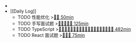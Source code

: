 -
- [[Daily Log]]
	- TODO 性能优化 >[🍅🍅 50min](#agenda-pomo://?t=f-1696596924741-1500%2Cf-1696600436820-1500)
	- TODO 手写面试题 >[🍅🍅🍅🍅🍅 125min](#agenda-pomo://?t=f-1696523073692-1500%2Cf-1696525783613-1500%2Cf-1696528115867-1500%2Cf-1696587740236-1500%2Cf-1696591796525-1500)
	- TODO TypeScript >[🍅🍅🍅🍅🍅🍅🍅🍅🍅🍅🍅🍅🍅🍅🍅🍅🍅🍅🍅 482min](#agenda-pomo://?t=f-1695308311115-1500%2Cf-1695349099714-1500%2Cf-1695375858482-1500%2Cf-1695436687117-1500%2Cf-1695439181707-1500%2Cf-1695440766587-1500%2Cf-1695609414468-1500%2Cf-1695611363614-1500%2Cf-1695617211394-1500%2Cf-1695738062666-1500%2Cf-1695739908407-1500%2Cf-1695800100290-1500%2Cf-1695806728733-1500%2Cf-1695896293791-1500%2Cf-1695915823289-1500%2Cf-1696310108797-1500%2Cf-1696314458898-1500%2Cf-1696348867602-1500%2Cf-1696515130779-1500%2Cp-1696516837319-390)
	- TODO React 面试题 >[🍅🍅🍅 75min](#agenda-pomo://?t=f-1696574707622-1500%2Cf-1696577374342-1500%2Cf-1696581527003-1500)